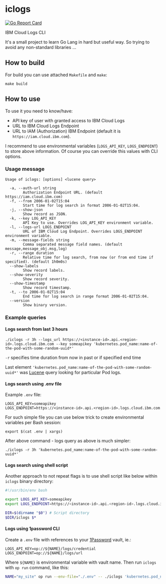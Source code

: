 # iclogs

[![Go Report Card](https://goreportcard.com/badge/github.com/wooyey/iclogs)](https://goreportcard.com/report/github.com/wooyey/iclogs)

IBM Cloud Logs CLI

It's a small project to learn Go Lang in hard but useful way.
So trying to avoid any non-standard libraries ...

## How to build

For build you can use attached `Makefile` and `make`:

```shell
make build
```

## How to use

To use it you need to know/have:

- API key of user with granted access to IBM Cloud Logs
- URL to IBM Cloud Logs Endpoint
- URL to IAM (Authorization) IBM Endpoint (default it is `https://iam.cloud.ibm.com`).

I recommend to use environmental variables (`LOGS_API_KEY`, `LOGS_ENDPOINT`) to store above information.
Of course you can override this values with CLI options.

### Usage message

```
Usage of iclogs: [options] <lucene query>

  -a, --auth-url string
        Authorization Endpoint URL. (default https://iam.cloud.ibm.com)
  -f, --from 2006-01-02T15:04
        Start time for log search in format 2006-01-02T15:04.
  -j, --show-json
        Show record as JSON.
  -k, --key LOG_API_KEY
        API Key to use. Overrides LOG_API_KEY environment variable.
  -l, --logs-url LOGS_ENDPOINT
        URL of IBM Cloud Log Endpoint. Overrides LOGS_ENDPOINT environment variable.
  -m, --message-fields string
        Comma separated message field names. (default message,message_obj.msg,log)
  -r, --range duration
        Relative time for log search, from now (or from end time if specified). (default 1h0m0s)
  --show-labels
        Show record labels.
  --show-severity
        Show record severity.
  --show-timestamp
        Show record timestamp.
  -t, --to 2006-01-02T15:04
        End time for log search in range format 2006-01-02T15:04.
  --version
        Show binary version.
```

### Example queries

#### Logs search from last 3 hours

```shell
./iclogs -r 3h --logs_url https://<instance-id>.api.<region-id>.logs.cloud.ibm.com --key someapikey 'kubernetes.pod_name:name-of-the-pod-with-some-random-uuid*'
```

`-r` specifies time duration from now in past or if specified end time

Last element `'kubernetes.pod_name:name-of-the-pod-with-some-random-uuid*'` was [Lucene](https://lucene.apache.org/core/2_9_4/queryparsersyntax.html) query looking for particular Pod logs.

#### Logs search using .env file

Example `.env` file:

```shell
LOGS_API_KEY=someapikey
LOGS_ENDPOINT=https://<instance-id>.api.<region-id>.logs.cloud.ibm.com
```

For such simple file you can use below trick to create environmental variables per Bash session:

```shell
export $(cat .env | xargs)
```

After above command - logs query as above is much simpler:

```shell
./iclogs -r 3h 'kubernetes.pod_name:name-of-the-pod-with-some-random-uuid*'
```

#### Logs search using shell script

Another approach to not repeat flags is to use shell script like below within `iclogs` binary directory:

```bash
#!/usr/bin/env bash

export LOGS_API_KEY=someapikey
export LOGS_ENDPOINT=https://<instance-id>.api.<region-id>.logs.cloud.ibm.com

DIR=$(dirname "$0") # Script directory
$DIR/iclogs $*
```

#### Logs using 1password CLI

Create a `.env` file with references to your [1Password](https://1password.com) vault, ie.:

```env
LOGS_API_KEY=op://${NAME}/logs/credential
LOGS_ENDPOINT=op://${NAME}/logs/url
```

Where `${NAME}` is environmental variable with vault name.
Then run `iclogs` with `op run` command, like this:

```bash
NAME="my_site" op run --env-file="./.env" -- ./iclogs 'kubernetes.pod_name:name-of-the-pod-with-some-random-uuid*'
```
